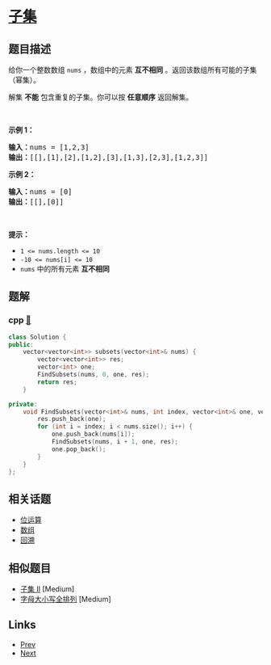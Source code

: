 
# [子集](https://leetcode-cn.com/problems/subsets)

## 题目描述

<p>给你一个整数数组 <code>nums</code> ，数组中的元素 <strong>互不相同</strong> 。返回该数组所有可能的子集（幂集）。</p>

<p>解集 <strong>不能</strong> 包含重复的子集。你可以按 <strong>任意顺序</strong> 返回解集。</p>

<p> </p>

<p><strong>示例 1：</strong></p>

<pre>
<strong>输入：</strong>nums = [1,2,3]
<strong>输出：</strong>[[],[1],[2],[1,2],[3],[1,3],[2,3],[1,2,3]]
</pre>

<p><strong>示例 2：</strong></p>

<pre>
<strong>输入：</strong>nums = [0]
<strong>输出：</strong>[[],[0]]
</pre>

<p> </p>

<p><strong>提示：</strong></p>

<ul>
	<li><code>1 <= nums.length <= 10</code></li>
	<li><code>-10 <= nums[i] <= 10</code></li>
	<li><code>nums</code> 中的所有元素 <strong>互不相同</strong></li>
</ul>


## 题解

### cpp [🔗](subsets.cpp) 
```cpp
class Solution {
public:
    vector<vector<int>> subsets(vector<int>& nums) {
        vector<vector<int>> res;
        vector<int> one;
        FindSubsets(nums, 0, one, res);
        return res;
    }

private:
    void FindSubsets(vector<int>& nums, int index, vector<int>& one, vector<vector<int>>& res) {
        res.push_back(one);
        for (int i = index; i < nums.size(); i++) {
            one.push_back(nums[i]);
            FindSubsets(nums, i + 1, one, res);
            one.pop_back();
        }
    }
};
```


## 相关话题

- [位运算](https://leetcode-cn.com/tag/bit-manipulation) 
- [数组](https://leetcode-cn.com/tag/array) 
- [回溯](https://leetcode-cn.com/tag/backtracking) 


## 相似题目

- [子集 II](../subsets-ii/README.md)  [Medium] 
- [字母大小写全排列](../letter-case-permutation/README.md)  [Medium] 


## Links

- [Prev](../combinations/README.md) 
- [Next](../word-search/README.md) 


